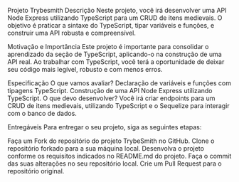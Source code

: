 Projeto Trybesmith
Descrição
Neste projeto, você irá desenvolver uma API Node Express utilizando TypeScript para um CRUD de itens medievais. O objetivo é praticar a sintaxe do TypeScript, tipar variáveis e funções, e construir uma API robusta e compreensível.

Motivação e Importância
Este projeto é importante para consolidar o aprendizado da seção de TypeScript, aplicando-o na construção de uma API real. Ao trabalhar com TypeScript, você terá a oportunidade de deixar seu código mais legível, robusto e com menos erros.

Especificação
O que vamos avaliar?
Declaração de variáveis e funções com tipagens TypeScript.
Construção de uma API Node Express utilizando TypeScript.
O que devo desenvolver?
Você irá criar endpoints para um CRUD de itens medievais, utilizando TypeScript e o Sequelize para interagir com o banco de dados.

Entregáveis
Para entregar o seu projeto, siga as seguintes etapas:

Faça um Fork do repositório do projeto TrybeSmith no GitHub.
Clone o repositório forkado para a sua máquina local.
Desenvolva o projeto conforme os requisitos indicados no README.md do projeto.
Faça o commit das suas alterações no seu repositório local.
Crie um Pull Request para o repositório original.
